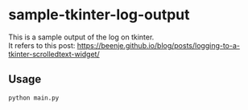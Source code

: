 # sample-tkinter-log-output
This is a sample output of the log on tkinter.  
It refers to this post: https://beenje.github.io/blog/posts/logging-to-a-tkinter-scrolledtext-widget/

## Usage

```sh
python main.py
```